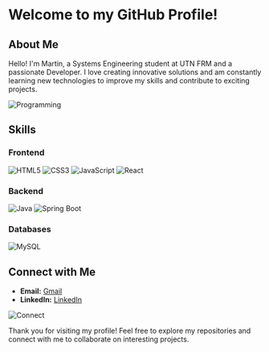 # Welcome to my GitHub Profile!

## About Me

Hello! I'm Martin, a Systems Engineering student at UTN FRM and a passionate Developer. I love creating innovative solutions and am constantly learning new technologies to improve my skills and contribute to exciting projects.

![Programming](https://media.giphy.com/media/qgQUggAC3Pfv687qPC/giphy.gif)

## Skills

### Frontend

![HTML5](https://img.shields.io/badge/HTML5-E34F26?style=for-the-badge&logo=html5&logoColor=white)
![CSS3](https://img.shields.io/badge/CSS3-1572B6?style=for-the-badge&logo=css3&logoColor=white)
![JavaScript](https://img.shields.io/badge/JavaScript-323330?style=for-the-badge&logo=javascript&logoColor=F7DF1E)
![React](https://img.shields.io/badge/React-20232A?style=for-the-badge&logo=react&logoColor=61DAFB)

### Backend

![Java](https://img.shields.io/badge/Java-ED8B00?style=for-the-badge&logo=openjdk&logoColor=white)
![Spring Boot](https://img.shields.io/badge/Spring_Boot-6DB33F?style=for-the-badge&logo=spring-boot&logoColor=white)

### Databases

![MySQL](https://img.shields.io/badge/MySQL-00000F?style=for-the-badge&logo=mysql&logoColor=white)

## Connect with Me

- **Email:** [Gmail](mailto:martinberon02@gmail.com)
- **LinkedIn:** [LinkedIn](https://www.linkedin.com/in/martin-beron-4b2953221/)

![Connect](https://cdn.pixabay.com/animation/2023/06/13/15/13/15-13-36-234_256.gif)

Thank you for visiting my profile! Feel free to explore my repositories and connect with me to collaborate on interesting projects.
